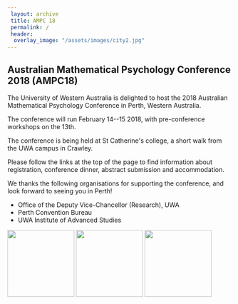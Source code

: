 ```yaml
---
 layout: archive
 title: AMPC 18
 permalink: /
 header:
  overlay_image: "/assets/images/city2.jpg"
---
```


## Australian Mathematical Psychology Conference 2018 (AMPC18)

The University of Western Australia is delighted to host the 2018 Australian Mathematical Psychology Conference in Perth, Western Australia.

The conference will run February 14--15 2018, with pre-conference workshops on the 13th.

The conference is being held at St Catherine's college, a short walk from the UWA campus in Crawley.

Please follow the links at the top of the page to find information about registration, conference dinner, abstract submission and accommodation.

We thanks the following organisations for supporting the conference, and look forward to seeing you in Perth!

* Office of the Deputy Vice-Chancellor (Research), UWA
* Perth Convention Bureau
* UWA Institute of Advanced Studies

<img src="UWA-Full-Hor-CMYK.png" height="150"/> <img src="(ILL CMYK) PCB logo HIGH RES.JPG" height="150"/> <img src="TWA + Govt - Colour.jpg" height="150"/> 




